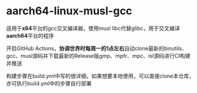 # aarch64-linux-musl-gcc

适用于**x64**平台的gcc交叉编译器，使用musl libc代替glibc，用于交叉编译**aarch64**平台的程序

开启GitHub Actions，**协调世界时每周一的1点左右**自动clone最新的binutils、gcc、musl源码并下载最新的Release版gmp、mpfr、mpc、isl源码进行CI构建并推送

构建步骤在build.yml中写的很详细，如果想要本地使用，可以直接clone本仓库，亦可执行build.yml中的步骤自行部署
